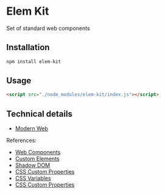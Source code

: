 # Elem Kit

Set of standard web components

## Installation

```bash
npm install elem-kit
```

## Usage

```html
<script src="./node_modules/elem-kit/index.js"></script>
```

## Technical details

* [Modern Web](https://modern-web.dev/)

References:

* [Web Components](https://developer.mozilla.org/en-US/docs/Web/Web_Components)
* [Custom Elements](https://developer.mozilla.org/en-US/docs/Web/API/CustomElementRegistry)
* [Shadow DOM](https://developer.mozilla.org/en-US/docs/Web/API/ShadowRoot)
* [CSS Custom Properties](https://developer.mozilla.org/en-US/docs/Web/CSS/Using_CSS_custom_properties)
* [CSS Variables](https://developer.mozilla.org/en-US/docs/Web/CSS/Using_CSS_variables)
* [CSS Custom Properties](https://developer.mozilla.org/en-US/docs/Web/CSS/Using_CSS_custom_properties)
